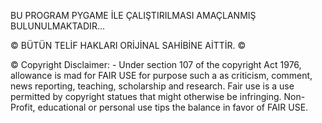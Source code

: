 BU PROGRAM PYGAME İLE ÇALIŞTIRILMASI AMAÇLANMIŞ BULUNULMAKTADIR...

© BÜTÜN TELİF HAKLARI ORİJİNAL SAHİBİNE AİTTİR. ©

© Copyright Disclaimer: - Under section 107 of the copyright Act 1976, allowance is mad for FAIR USE for purpose such a as criticism,
comment, news reporting, teaching, scholarship and research. Fair use is a use permitted by copyright statues that might otherwise be
infringing. Non- Profit, educational or personal use tips the balance in favor of FAIR USE.
